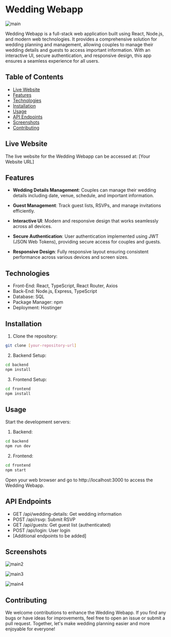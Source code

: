# Wedding Webapp

![main](https://github.com/user-attachments/assets/77b23e97-756a-4e88-8399-2dfd2fe75260)


Wedding Webapp is a full-stack web application built using React, Node.js, and modern web technologies. It provides a comprehensive solution for wedding planning and management, allowing couples to manage their wedding details and guests to access important information. With an interactive UI, secure authentication, and responsive design, this app ensures a seamless experience for all users.

## Table of Contents
- [Live Website](#live-website)
- [Features](#features)
- [Technologies](#technologies)
- [Installation](#installation)
- [Usage](#usage)
- [API Endpoints](#api-endpoints)
- [Screenshots](#screenshots)
- [Contributing](#contributing)

## Live Website

The live website for the Wedding Webapp can be accessed at:
[Your Website URL]

## Features

- **Wedding Details Management**: Couples can manage their wedding details including date, venue, schedule, and important information.

- **Guest Management**: Track guest lists, RSVPs, and manage invitations efficiently.

- **Interactive UI**: Modern and responsive design that works seamlessly across all devices.

- **Secure Authentication**: User authentication implemented using JWT (JSON Web Tokens), providing secure access for couples and guests.

- **Responsive Design**: Fully responsive layout ensuring consistent performance across various devices and screen sizes.

## Technologies

- Front-End: React, TypeScript, React Router, Axios
- Back-End: Node.js, Express, TypeScript
- Database: SQL
- Package Manager: npm
- Deployment: Hostinger

## Installation

1. Clone the repository:
```bash
git clone [your-repository-url]
```

2. Backend Setup:
```bash
cd backend
npm install
```

3. Frontend Setup:
```bash
cd frontend
npm install
```

## Usage

Start the development servers:

1. Backend:
```bash
cd backend
npm run dev
```

2. Frontend:
```bash
cd frontend
npm start
```

Open your web browser and go to http://localhost:3000 to access the Wedding Webapp.

## API Endpoints

- GET /api/wedding-details: Get wedding information
- POST /api/rsvp: Submit RSVP
- GET /api/guests: Get guest list (authenticated)
- POST /api/login: User login
- [Additional endpoints to be added]

## Screenshots

![main2](https://github.com/user-attachments/assets/dfc98fd6-07b7-4cc6-8941-3b7e0dbf7f5a)

![main3](https://github.com/user-attachments/assets/a2761c1d-3e26-4977-a0b2-f0cd583e4450)

![main4](https://github.com/user-attachments/assets/0b779d8c-ac1d-45c5-a7f4-6d8f3c6c2081)


## Contributing

We welcome contributions to enhance the Wedding Webapp. If you find any bugs or have ideas for improvements, feel free to open an issue or submit a pull request. Together, let's make wedding planning easier and more enjoyable for everyone! 
